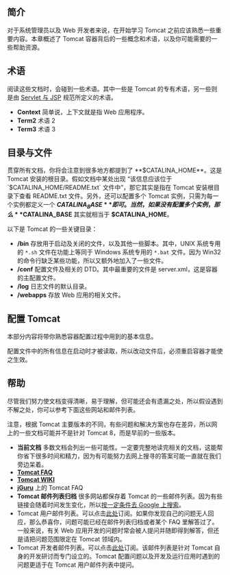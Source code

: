 简介
--

对于系统管理员以及 Web 开发者来说，在开始学习 Tomcat 之前应该熟悉一些重要内容。本章概述了 Tomcat 容器背后的一些概念和术语，以及你可能需要的一些帮助资源。

术语
--

阅读这些文档时，会碰到一些术语。其中一些是 Tomcat 的专有术语，另一些则是由 [Servlet 与 JSP](http://wiki.apache.org/tomcat/Specifications) 规范所定义的术语。

*   **Context** 简单说，上下文就是指 Web 应用程序。
*   **Term2** 术语 2
*   **Term3** 术语 3

目录与文件
-----

贯穿所有文档，你将会注意到很多地方都提到了 **$CATALINA_HOME**。这是 Tomcat 安装的根目录。假如文档中某处出现 “该信息应该位于 `$CATALINA_HOME/README.txt` 文件中”，那它其实是指在 Tomcat 安装根目录下查看 README.txt 文件。另外，还可以配置多个 Tomcat 实例，只需为每一个实例都定义一个 **$CATALINA_BASE** 即可。当然，如果没有配置多个实例，那么 **$CATALINA_BASE** 其实就相当于 **$CATALINA_HOME**。

以下是 Tomcat 的一些关键目录：

*   **/bin** 存放用于启动及关闭的文件，以及其他一些脚本。其中，UNIX 系统专用的 `*.sh` 文件在功能上等同于 Windows 系统专用的 `*.bat` 文件。因为 Win32 的命令行缺乏某些功能，所以又额外地加入了一些文件。
*   **/conf** 配置文件及相关的 DTD。其中最重要的文件是 server.xml，这是容器的主配置文件。
*   **/log** 日志文件的默认目录。
*   **/webapps** 存放 Web 应用的相关文件。

配置 Tomcat
---------

本部分内容将带你熟悉容器配置过程中用到的基本信息。

配置文件中的所有信息在启动时才被读取，所以改动文件后，必须重启容器才能使之生效。

帮助
--

尽管我们努力使文档变得清晰，易于理解，但可能还会有遗漏之处，所以假设遇到不解之处，你可以参考下面这些网站和邮件列表。

注意，根据 Tomcat 主要版本的不同，有些问题和解决方案也存在差异，所以网上的一些文档可能并不是针对 Tomcat 8，而是早前的一些版本。

*   **当前文档** 多数文档会列出一些可能性。一定要完整地读完相关的文档，这能帮你省下很多时间和精力，因为有可能努力去网上搜寻的答案可能一直就在我们旁边呆着。
*   [**Tomcat FAQ**](http://wiki.apache.org/tomcat/FAQ)
*   [**Tomcat WIKI**](http://wiki.apache.org/tomcat/)
*   [**jGuru**](http://www.jguru.com/faq/java-tools/tomcat) 上的 Tomcat FAQ
*   **Tomcat 邮件列表归档** 很多网站都保存着 Tomcat 的一些邮件列表。因为有些链接会随着时间发生变化，所以[按一定条件去 Google 上搜索](http://www.google.com/search?q=tomcat+mailing+list+archives)。
*   Tomcat 用户邮件列表。可以点击[此处](http://tomcat.apache.org/lists.html)订阅。如果你发现自己的问题无人回应，那么恭喜你，问题可能已经在邮件列表归档或者某个 FAQ 里解答过了。一般来说，有关 Web 应用开发的问题时常会被人提问并随即得到解答，但还是请把问题范围限定在 Tomcat 领域内。
*   Tomcat 开发者邮件列表。可以点击[此处](http://tomcat.apache.org/lists.html)订阅。该邮件列表是针对 Tomcat 自身的开发研讨而专门设立的。Tomcat 配置问题以及开发及运行应用时遇到的问题更适于在 Tomcat 用户邮件列表中提问。

